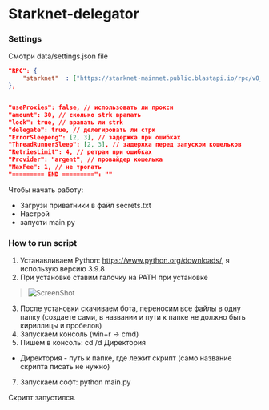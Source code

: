 # Starknet-delegator

### Settings

Смотри data/settings.json file

~~~json
"RPC": {
    "starknet"  : ["https://starknet-mainnet.public.blastapi.io/rpc/v0_6"] //Какую ноду использовать
},


"useProxies": false, // использовать ли прокси
"amount": 30, // сколько strk врапать
"lock": true, // врапать ли strk
"delegate": true, // делегировать ли стрк
"ErrorSleepeng": [2, 3], // задержка при ошибках
"ThreadRunnerSleep": [2, 3], // задержка перед запуском кошельков
"RetriesLimit": 4, // ретраи при ошибках
"Provider": "argent", // провайдер кошелька
"MaxFee": 1, // не трогать
"========= END =========": ""

~~~

Чтобы начать работу:
 - Загрузи приватники в файл secrets.txt
 - Настрой
 - запусти main.py

### How to run script
1. Устанавливаем Python: https://www.python.org/downloads/, я использую версию 3.9.8
2. При установке ставим галочку на PATH при установке

>![ScreenShot](https://img2.teletype.in/files/19/03/19032fbe-1912-4bf4-aed6-0f304c9bf12e.png)

3. После установки скачиваем бота, переносим все файлы в одну папку (создаете сами, в названии и пути к папке не должно быть кириллицы и пробелов)
4. Запускаем консоль (win+r -> cmd)
5. Пишем в консоль:
cd /d Директория
* Директория - путь к папке, где лежит скрипт (само название скрипта писать не нужно)
7. Запускаем софт:
python main.py

Скрипт запустился.
